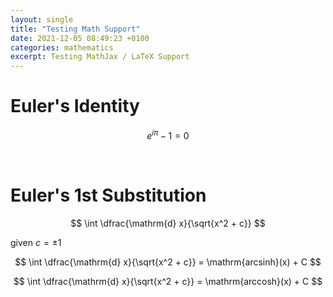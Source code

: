 ```yaml
---
layout: single
title: "Testing Math Support"
date: 2021-12-05 08:49:23 +0100
categories: mathematics
excerpt: Testing MathJax / LaTeX Support
---
```


# Euler's Identity

$$ e^{i\pi} - 1 = 0$$

<br />

# Euler's 1st Substitution

$$ \int \dfrac{\mathrm{d} x}{\sqrt{x^2 + c}} $$

given $c = \pm 1$

$$ \int \dfrac{\mathrm{d} x}{\sqrt{x^2 + c}} = \mathrm{arcsinh}(x) + C $$

$$ \int \dfrac{\mathrm{d} x}{\sqrt{x^2 + c}} = \mathrm{arccosh}(x) + C $$
